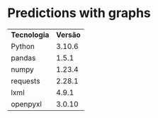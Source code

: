 # Predictions with graphs

<table align="center">
  <tr>
    <td><strong>Tecnologia</strong></td>
    <td><strong>Versão</strong></td>
  </tr>
  <tr>
    <td>Python</td>
    <td>3.10.6</td>
  </tr>
  <tr>
    <td>pandas</td>
    <td>1.5.1</td>
  </tr>
  <tr>
    <td>numpy</td>
    <td>1.23.4</td>
  </tr>
  <tr>
    <td>requests</td>
    <td>2.28.1</td>
  </tr>
  <tr>
    <td>lxml</td>
    <td>4.9.1</td>
  </tr>
  <tr>
    <td>openpyxl</td>
    <td>3.0.10</td>
  </tr>
</table>
